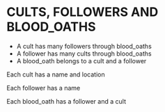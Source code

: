 # CULTS, FOLLOWERS AND BLOOD_OATHS

 - A cult has many followers through blood_oaths
 - A follower has many cults through blood_oaths
 - A blood_oath belongs to a cult and a follower

Each cult has a name and location
<!-- Cult#blood_oaths
  - Returns back all the Blood Oaths for this particular cult
Cult#followers -->
<!-- Cult#recruit_follower -->
<!-- Cult.least_popular -->
<!-- Cult.find_by_location(location) -->


Each follower has a name
<!-- Follower#blood_oaths
Follower#cults
Follower#join_cult(cult) -->
<!-- Follower.most_active_follower => returns the follower who has joined the most cults -->


Each blood_oath has a follower and a cult
<!-- BloodOath#follower
BloodOath#cult
BloodOath.all -->
